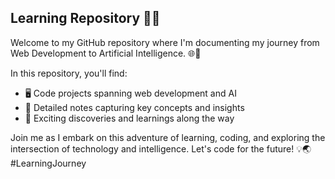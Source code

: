 ## Learning Repository 🚀🤖

Welcome to my GitHub repository where I'm documenting my journey from Web Development to Artificial Intelligence. 🌐🧠

In this repository, you'll find:

- 🖥️ Code projects spanning web development and AI
- 📝 Detailed notes capturing key concepts and insights
- 🌟 Exciting discoveries and learnings along the way

Join me as I embark on this adventure of learning, coding, and exploring the intersection of technology and intelligence. Let's code for the future! 💡🌏  #LearningJourney
